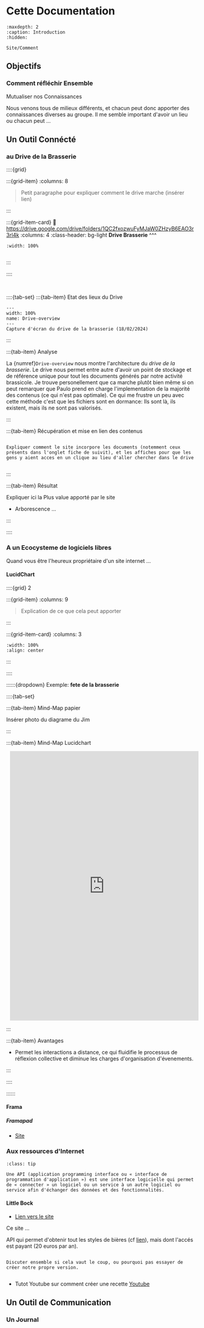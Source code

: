 # Cette Documentation

```{toctree}
:maxdepth: 2
:caption: Introduction
:hidden:

Site/Comment

```


## Objectifs

### Comment réfléchir Ensemble

<p class="emphase2">Mutualiser nos Connaissances</p>

Nous venons tous de milieux différents, et chacun peut donc apporter des connaissances diverses au groupe. Il me semble important d'avoir un lieu ou chacun peut ...


## Un Outil Connécté 

### au Drive de la Brasserie


::::{grid}

:::{grid-item}
:columns: 8

> Petit paragraphe pour expliquer comment le drive marche (insérer lien)


:::

:::{grid-item-card}
:link: https://drive.google.com/drive/folders/1QC2fxozwuFyMJaW0ZHzyB6EAO3r3rl4k
:columns: 4
:class-header: bg-light
**Drive Brasserie**
^^^

```{image} Docs/Google_Drive_icon.svg
:width: 100%


```

:::

::::


<br>


::::{tab-set}
:::{tab-item} Etat des lieux du Drive


```{figure} Docs/Drive-capture-02-24.png
---
width: 100%
name: Drive-overview
---
Capture d'écran du drive de la brasserie (18/02/2024)
```


:::

:::{tab-item} Analyse

La {numref}`Drive-overview` nous montre l'architecture du *drive de la brasserie*. Le drive nous permet entre autre d'avoir un point de stockage et de référence unique pour tout les documents générés par notre activité brassicole. Je trouve personellement que ca marche plutôt bien même si on peut remarquer que Paulo prend en charge l'implementation de la majorité des contenus (ce qui n'est pas optimale). Ce qui me frustre un peu avec cette méthode c'est que les fichiers sont en dormance: Ils sont là, ils existent, mais ils ne sont pas valorisés. 



:::

:::{tab-item} Récupération et mise en lien des contenus

```{note}

Expliquer comment le site incorpore les documents (notemment ceux présents dans l'onglet fiche de suivit), et les affiches pour que les gens y aient acces en un clique au lieu d'aller chercher dans le drive


```

:::

:::{tab-item} Résultat

Expliquer ici la Plus value apporté par le site
- Arborescence ...

:::




::::


### A un Ecocysteme de logiciels libres

Quand vous être l'heureux propriétaire d'un site internet ... 

#### LucidChart

::::{grid} 2

:::{grid-item}
:columns: 9

> Explication de ce que cela peut apporter

:::

:::{grid-item-card}
:columns: 3

```{image} Docs/Lucidchart-logo.jpg
:width: 100%
:align: center

```


:::

::::

::::::{dropdown} Exemple:  **fete de la brasserie**

::::{tab-set}

:::{tab-item} Mind-Map papier

Insérer photo du diagrame du Jim

:::

:::{tab-item} Mind-Map Lucidchart

<div style="width: 100%; height: 720px; margin: 10px; position: relative;"><iframe allowfullscreen frameborder="0" style="width:100%; height:720px" src="https://lucid.app/documents/embedded/b069cdf2-36ab-4d37-b3f1-9b8ef7869d5d" id="NPPbc4pWHyTw"></iframe></div>

:::

:::{tab-item} Avantages

- Permet les interactions a distance, ce qui fluidifie le processus de réflexion collective et diminue les charges d'organisation d'évenements.

:::


::::


::::::

#### Frama

##### Framapad

- [Site](https://framapad.org/abc/fr/)



### Aux ressources d'Internet


```{admonition} Le concept d'API
:class: tip

Une API (application programming interface ou « interface de programmation d'application ») est une interface logicielle qui permet de « connecter » un logiciel ou un service à un autre logiciel ou service afin d'échanger des données et des fonctionnalités.

```

#### Little Bock

- [Lien vers le site](https://www.littlebock.fr/)

Ce site ... 

API qui permet d'obtenir tout les styles de bières (cf [lien](https://www.littlebock.fr/styles-bieres/)), mais dont l'accés est payant (20 euros par an).

```{note}

Discuter ensemble si cela vaut le coup, ou pourquoi pas essayer de créer notre propre version.


```

- Tutot Youtube sur comment créer une recette [Youtube](https://www.youtube.com/watch?v=u8y4CTl56PU)

## Un Outil de Communication

### Un Journal

